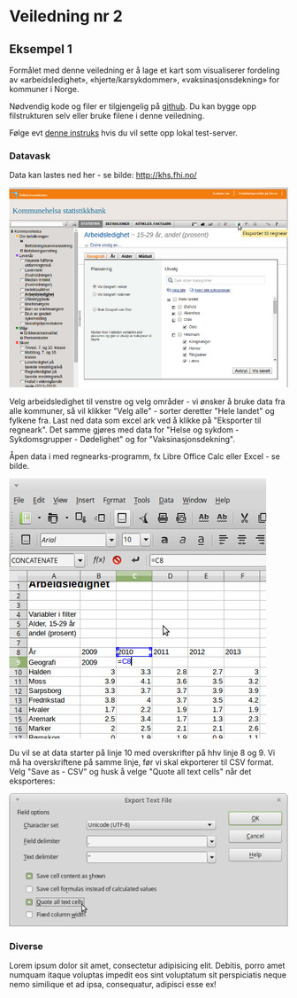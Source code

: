 # Veiledning nr 2

## Eksempel 1

Formålet med denne veiledning er å lage et kart som visualiserer fordeling av «arbeidsledighet», «hjerte/karsykdommer», «vaksinasjonsdekning» for kommuner i Norge. 

Nødvendig kode og filer er tilgjengelig på [github](https://github.com/GeoForum/veiledning02). Du kan bygge opp filstrukturen selv eller bruke filene i denne veiledning.

Følge evt [denne instruks](testserver.md) hvis du vil sette opp lokal test-server.

### Datavask
Data kan lastes ned her - se bilde:
http://khs.fhi.no/

![img/data01.png](img/data01.png)

Velg arbeidsledighet til venstre og velg områder - vi ønsker å bruke data fra alle kommuner, så vil klikker "Velg alle" - sorter deretter "Hele landet" og fylkene fra. Last ned data som excel ark ved å klikke på "Eksporter til regneark". Det samme gjøres med data for "Helse og sykdom - Sykdomsgrupper - Dødelighet" og for "Vaksinasjonsdekning".

Åpen data i med regnearks-programm, fx Libre Office Calc eller Excel - se bilde.

![img/data02.png](img/data02.png)

Du vil se at data starter på linje 10 med overskrifter på hhv linje 8 og 9. Vi må ha overskriftene på samme linje, før vi skal ekporterer til CSV format. Velg "Save as - CSV" og husk å velge "Quote all text cells" når det eksporteres:

![img/data03.png](img/data03.png)

### Diverse
Lorem ipsum dolor sit amet, consectetur adipisicing elit. Debitis, porro amet numquam itaque voluptas impedit eos sint voluptatum sit perspiciatis neque nemo similique et ad ipsa, consequatur, adipisci esse ex!